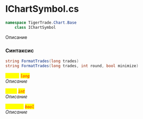 
# IChartSymbol.cs
```csharp
namespace TigerTrade.Chart.Base  
    class IChartSymbol
```

Описание

### Синтаксис
```csharp
string FormatTrades(long trades)
string FormatTrades(long trades, int round, bool minimize)
```

<mark style="color:yellow;">`trades`</mark> <mark style="color:red;">*`long`*</mark>  
 *Описание*  
  
<mark style="color:yellow;">`round`</mark> <mark style="color:red;">*`int`*</mark>  
 *Описание*  
  
<mark style="color:yellow;">`minimize`</mark> <mark style="color:red;">*`bool`*</mark>  
 *Описание*  
  

                    
                    